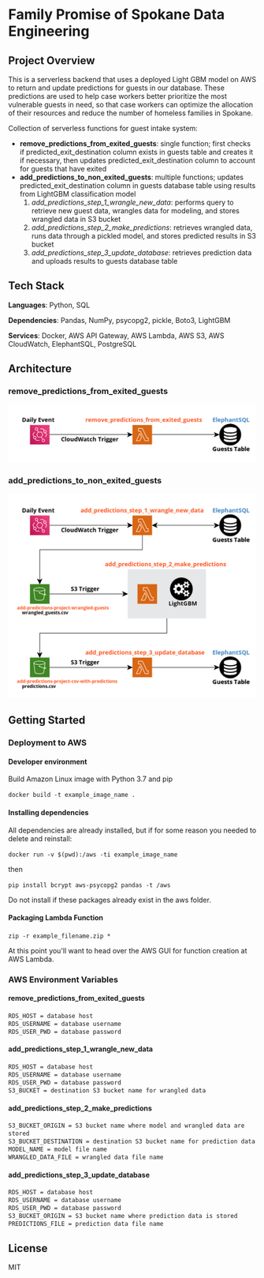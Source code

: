 # Family Promise of Spokane Data Engineering

## Project Overview
This is a serverless backend that uses a deployed Light GBM model on AWS to return and update predictions for guests in our database. These predictions are used to help case workers better prioritize the most vulnerable guests in need, so that case workers can optimize the allocation of their resources and reduce the number of homeless families in Spokane.

Collection of serverless functions for guest intake system:

- **remove_predictions_from_exited_guests**: single function; first checks if predicted_exit_destination column exists in guests table and creates it if necessary, then updates predicted_exit_destination column to account for guests that have exited
- **add_predictions_to_non_exited_guests**: multiple functions; updates predicted_exit_destination column in guests database table using results from LightGBM classification model
  1. *add_predictions_step_1_wrangle_new_data*: performs query to retrieve new guest data, wrangles data for modeling, and stores wrangled data in S3 bucket
  2. *add_predictions_step_2_make_predictions*: retrieves wrangled data, runs data through a pickled model, and stores predicted results in S3 bucket
  3. *add_predictions_step_3_update_database*: retrieves prediction data and uploads results to guests database table

## Tech Stack
**Languages**: Python, SQL

**Dependencies**: Pandas, NumPy, psycopg2, pickle, Boto3, LightGBM

**Services**: Docker, AWS API Gateway, AWS Lambda, AWS S3, AWS CloudWatch, ElephantSQL, PostgreSQL

## Architecture
### remove_predictions_from_exited_guests
![Remove Predictions Diagram](diagrams/remove_predictions_diagram.png)

### add_predictions_to_non_exited_guests
![Add Predictions Diagram](diagrams/add_predictions_diagram.png)

## Getting Started
### Deployment to AWS
#### Developer environment
Build Amazon Linux image with Python 3.7 and pip

```docker build -t example_image_name .```

#### Installing dependencies

All dependencies are already installed, but if for some reason you needed to delete and reinstall:

```docker run -v $(pwd):/aws -ti example_image_name```

then

```pip install bcrypt aws-psycopg2 pandas -t /aws```

Do not install if these packages already exist in the aws folder.

#### Packaging Lambda Function
```zip -r example_filename.zip *```

At this point you'll want to head over the AWS GUI for function creation at AWS Lambda. 

### AWS Environment Variables
#### remove_predictions_from_exited_guests
```
RDS_HOST = database host 
RDS_USERNAME = database username
RDS_USER_PWD = database password
```

#### add_predictions_step_1_wrangle_new_data
```
RDS_HOST = database host
RDS_USERNAME = database username
RDS_USER_PWD = database password
S3_BUCKET = destination S3 bucket name for wrangled data
```

#### add_predictions_step_2_make_predictions
```
S3_BUCKET_ORIGIN = S3 bucket name where model and wrangled data are stored
S3_BUCKET_DESTINATION =	destination S3 bucket name for prediction data
MODEL_NAME = model file name
WRANGLED_DATA_FILE = wrangled data file name
```

#### add_predictions_step_3_update_database
```
RDS_HOST = database host
RDS_USERNAME = database username
RDS_USER_PWD = database password
S3_BUCKET_ORIGIN = S3 bucket name where prediction data is stored
PREDICTIONS_FILE = prediction data file name
```

## License
MIT
